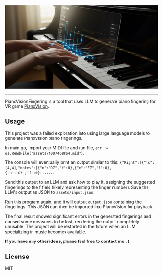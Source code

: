 
<p align="center">
    <img src="assets/img_1.png" width="590" >
</p>

---

PianoVisionFingering is a tool that uses LLM to generate piano fingering 
for VR game [PianoVision](https://www.meta.com/experiences/pianovision/5271074762922599/).


## Usage

This project was a failed exploration into using large language models to generate PianoVision piano fingerings.

In main.go, import your MIDI file and run file, ```err := os.ReadFile("assets/4007468864.mid")```.

The console will eventually print an output similar to this: ```{"Right":[{"ts":[4,4],"notes":[{"n":"D7","f":0},{"n":"E7","f":0},{"n":"C7","f":0}.......```

Send this output to an LLM and ask how to play it, assigning the suggested fingerings to the f field (likely representing the finger number). Save the LLM's output as JSON to ```assets/input.json```.

Run this program again, and it will output ```output.json``` containing the fingerings. This JSON can then be imported into PianoVision for playback.

The final result showed significant errors in the generated fingerings and caused some measures to be lost, rendering the output completely unusable. The project will be restarted in the future when an LLM specializing in music becomes available.

**If you have any other ideas, please feel free to contact me  : )**

## License

MIT
